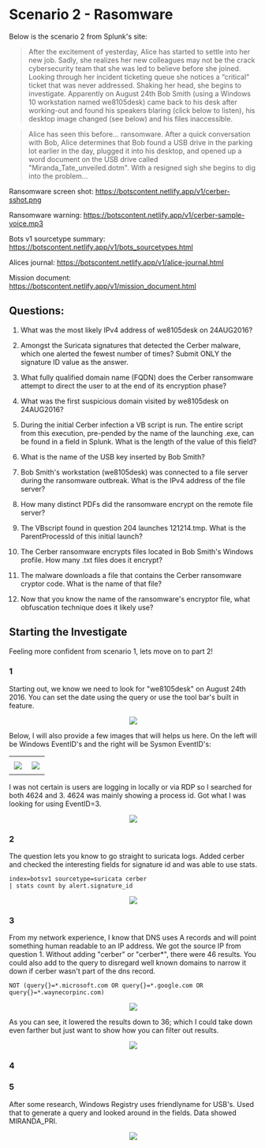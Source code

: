 # Scenario 2 - Rasomware



Below is the scenario 2 from Splunk's site:

>After the excitement of yesterday, Alice has started to settle into her new job. Sadly, she realizes her new colleagues may not be the crack cybersecurity team that she was led to believe before she joined. Looking through her incident ticketing queue she notices a “critical” ticket that was never addressed. Shaking her head, she begins to investigate. Apparently on August 24th Bob Smith (using a Windows 10 workstation named we8105desk) came back to his desk after working-out and found his speakers blaring (click below to listen), his desktop image changed (see below) and his files inaccessible.

>Alice has seen this before... ransomware. After a quick conversation with Bob, Alice determines that Bob found a USB drive in the parking lot earlier in the day, plugged it into his desktop, and opened up a word document on the USB drive called "Miranda_Tate_unveiled.dotm". With a resigned sigh she begins to dig into the problem...

Ransomware screen shot: https://botscontent.netlify.app/v1/cerber-sshot.png

Ransomware warning: https://botscontent.netlify.app/v1/cerber-sample-voice.mp3

Bots v1 sourcetype summary: https://botscontent.netlify.app/v1/bots_sourcetypes.html

Alices journal: https://botscontent.netlify.app/v1/alice-journal.html

Mission document: https://botscontent.netlify.app/v1/mission_document.html



## Questions:
1. What was the most likely IPv4 address of we8105desk on 24AUG2016?

2. Amongst the Suricata signatures that detected the Cerber malware, which one alerted the fewest number of times? Submit ONLY the signature ID value as the answer.

3. What fully qualified domain name (FQDN) does the Cerber ransomware attempt to direct the user to at the end of its encryption phase?

4. What was the first suspicious domain visited by we8105desk on 24AUG2016?

5. During the initial Cerber infection a VB script is run. The entire script from this execution, pre-pended by the name of the launching .exe, can be found in a field in Splunk. What is the length of the value of this field?

6. What is the name of the USB key inserted by Bob Smith?

7. Bob Smith's workstation (we8105desk) was connected to a file server during the ransomware outbreak. What is the IPv4 address of the file server?

8. How many distinct PDFs did the ransomware encrypt on the remote file server?

9. The VBscript found in question 204 launches 121214.tmp. What is the ParentProcessId of this initial launch?

10. The Cerber ransomware encrypts files located in Bob Smith's Windows profile. How many .txt files does it encrypt?

11. The malware downloads a file that contains the Cerber ransomware cryptor code. What is the name of that file?

12. Now that you know the name of the ransomware's encryptor file, what obfuscation technique does it likely use?



## Starting the Investigate

Feeling more confident from scenario 1, lets move on to part 2!

### 1
Starting out, we know we need to look for "we8105desk" on August 24th 2016. You can set the date using the query or use the tool bar's built in feature.
<p align="center">
    <img src="/Scenarios/Screenshots/s2_date.png">
</p>
Below, I will also provide a few images that will helps us here. On the left will be Windows EventID's and the right will be Sysmon EventID's:
<div id="event ids" align="center">
    <table>
	    <tr>
    	    <td style="padding:10px">
        	    <img src="/Scenarios/Screenshots/s2_winevents.png">
      	    </td>
            <td style="padding:10px">
            	<img src="/Scenarios/Screenshots/s2_sysmonids.png">
            </td>
        </tr>
    </table>
</div>
I was not certain is users are logging in locally or via RDP so I searched for both 4624 and 3. 4624 was mainly showing a process id. Got what I was looking for using EventID=3.
<p align="center">
    <img src="/Scenarios/Screenshots/s2_sourceip.png">
</p>



### 2
The question lets you know to go straight to suricata logs. Added cerber and checked the interesting fields for signature id and was able to use stats.
```
index=botsv1 sourcetype=suricata cerber
| stats count by alert.signature_id
```
<p align="center">
    <img src="/Scenarios/Screenshots/s2_lowsigid.png">
</p>



### 3
From my network experience, I know that DNS uses A records and will point something human readable to an IP address. We got the source IP from question 1. Without adding "cerber" or "cerber*", there were 46 results. You could also add to the query to disregard well known domains to narrow it down if cerber wasn't part of the dns record.
```
NOT (query{}=*.microsoft.com OR query{}=*.google.com OR query{}=*.waynecorpinc.com)
```
<p align="center">
    <img src="/Scenarios/Screenshots/s2_fqdn.png">
</p>
As you can see, it lowered the results down to 36; which I could take down even farther but just want to show how you can filter out results.
<p align="center">
    <img src="/Scenarios/Screenshots/s2_fqdn2.png">
</p>



### 4




### 5
After some research, Windows Registry uses friendlyname for USB's. Used that to generate a query and looked around in the fields. Data showed MIRANDA_PRI.
<p align="center">
    <img src="/Scenarios/Screenshots/s2_usb.png">
</p>